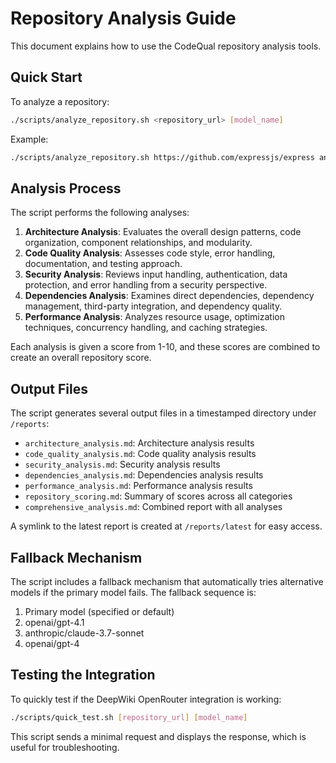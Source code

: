 # Repository Analysis Guide

This document explains how to use the CodeQual repository analysis tools.

## Quick Start

To analyze a repository:

```bash
./scripts/analyze_repository.sh <repository_url> [model_name]
```

Example:
```bash
./scripts/analyze_repository.sh https://github.com/expressjs/express anthropic/claude-3-opus
```

## Analysis Process

The script performs the following analyses:

1. **Architecture Analysis**: Evaluates the overall design patterns, code organization, component relationships, and modularity.
2. **Code Quality Analysis**: Assesses code style, error handling, documentation, and testing approach.
3. **Security Analysis**: Reviews input handling, authentication, data protection, and error handling from a security perspective.
4. **Dependencies Analysis**: Examines direct dependencies, dependency management, third-party integration, and dependency quality.
5. **Performance Analysis**: Analyzes resource usage, optimization techniques, concurrency handling, and caching strategies.

Each analysis is given a score from 1-10, and these scores are combined to create an overall repository score.

## Output Files

The script generates several output files in a timestamped directory under `/reports`:

- `architecture_analysis.md`: Architecture analysis results
- `code_quality_analysis.md`: Code quality analysis results
- `security_analysis.md`: Security analysis results
- `dependencies_analysis.md`: Dependencies analysis results
- `performance_analysis.md`: Performance analysis results
- `repository_scoring.md`: Summary of scores across all categories
- `comprehensive_analysis.md`: Combined report with all analyses

A symlink to the latest report is created at `/reports/latest` for easy access.

## Fallback Mechanism

The script includes a fallback mechanism that automatically tries alternative models if the primary model fails. The fallback sequence is:

1. Primary model (specified or default)
2. openai/gpt-4.1
3. anthropic/claude-3.7-sonnet
4. openai/gpt-4

## Testing the Integration

To quickly test if the DeepWiki OpenRouter integration is working:

```bash
./scripts/quick_test.sh [repository_url] [model_name]
```

This script sends a minimal request and displays the response, which is useful for troubleshooting.
